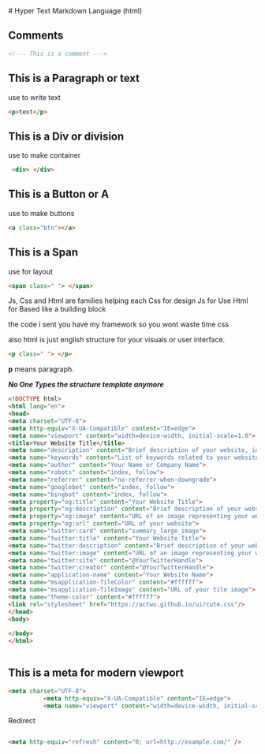 <link rel="preload" as='style' href="https://actwu.github.io/md.css"/>
<link rel="stylesheet" href="https://actwu.github.io/md.css"/>
# Hyper Text Markdown Language (html)

## Comments
```html
<!--- This is a comment --->
```

## This is a Paragraph or text
 use to write text

```html
<p>text</p>
```

## This is a Div or division
 use to make container
```html
 <div> </div>
 ```
 
## This is a Button or A 
use to make buttons

```html
<a class="btn"></a>
```

## This is a Span
use for layout
```html
<span class=" "> </span>
```

Js, Css and Html are families helping each
Css for design
Js for Use
Html for Based like a building block

the code i sent you have my framework so you wont waste time css

also html is just english structure for your visuals or user interface.
```html
<p class=" "> </p>
```

**p** means paragraph.

***No One Types the structure template anymore***

```html
<!DOCTYPE html>
<html lang="en">
<head>
<meta charset="UTF-8">
<meta http-equiv="X-UA-Compatible" content="IE=edge">
<meta name="viewport" content="width=device-width, initial-scale=1.0">
<title>Your Website Title</title>
<meta name="description" content="Brief description of your website, ideally including relevant keywords.">
<meta name="keywords" content="List of keywords related to your website content.">
<meta name="author" content="Your Name or Company Name">
<meta name="robots" content="index, follow">
<meta name="referrer" content="no-referrer-when-downgrade">
<meta name="googlebot" content="index, follow">
<meta name="bingbot" content="index, follow">
<meta property="og:title" content="Your Website Title">
<meta property="og:description" content="Brief description of your website, ideally including relevant keywords.">
<meta property="og:image" content="URL of an image representing your website for social sharing">
<meta property="og:url" content="URL of your website">
<meta name="twitter:card" content="summary_large_image">
<meta name="twitter:title" content="Your Website Title">
<meta name="twitter:description" content="Brief description of your website, ideally including relevant keywords.">
<meta name="twitter:image" content="URL of an image representing your website for social sharing">
<meta name="twitter:site" content="@YourTwitterHandle">
<meta name="twitter:creator" content="@YourTwitterHandle">
<meta name="application-name" content="Your Website Name">
<meta name="msapplication-TileColor" content="#ffffff">
<meta name="msapplication-TileImage" content="URL of your tile image">
<meta name="theme-color" content="#ffffff">
<link rel="stylesheet" href="https://actwu.github.io/ui/cute.css"/>
</head>
<body>
 
</body>
</html>
  
```

## This is a meta for modern viewport
```html
<meta charset="UTF-8">
          <meta http-equiv="X-UA-Compatible" content="IE=edge">
          <meta name="viewport" content="width=device-width, initial-scale=1.0">
```
Redirect
```html

<meta http-equiv="refresh" content="0; url=http://example.com/" />
```

